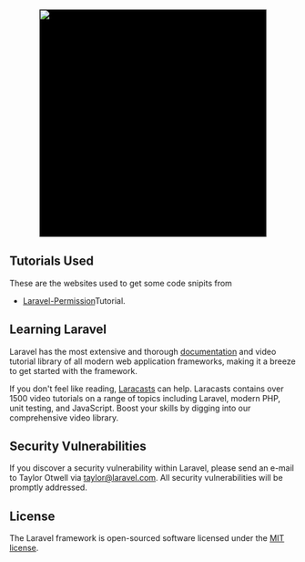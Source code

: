 <p align="center"><img src="https://www.codecamp2019.co/static/media/logo2.b98726c5.png" style="background-color:black;" width="400"></p>


## Tutorials Used

These are the websites used to get some code snipits from
- [Laravel-Permission](https://morioh.com/p/3971310775ea)Tutorial.

## Learning Laravel

Laravel has the most extensive and thorough [documentation](https://laravel.com/docs) and video tutorial library of all modern web application frameworks, making it a breeze to get started with the framework.

If you don't feel like reading, [Laracasts](https://laracasts.com) can help. Laracasts contains over 1500 video tutorials on a range of topics including Laravel, modern PHP, unit testing, and JavaScript. Boost your skills by digging into our comprehensive video library.


## Security Vulnerabilities

If you discover a security vulnerability within Laravel, please send an e-mail to Taylor Otwell via [taylor@laravel.com](mailto:taylor@laravel.com). All security vulnerabilities will be promptly addressed.

## License

The Laravel framework is open-sourced software licensed under the [MIT license](https://opensource.org/licenses/MIT).

